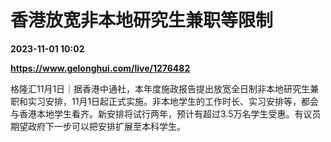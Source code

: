# 香港放宽非本地研究生兼职等限制

**2023-11-01 10:02**

**https://www.gelonghui.com/live/1276482**

格隆汇11月1日｜据香港中通社，本年度施政报告提出放宽全日制非本地研究生兼职和实习安排，11月1日起正式实施。非本地学生的工作时长、实习安排等，都会与香港本地学生看齐。新安排将试行两年，预计有超过3.5万名学生受惠。有议员期望政府下一步可以把安排扩展至本科学生。